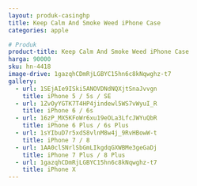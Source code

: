 ```yaml
---
layout: produk-casinghp
title: Keep Calm And Smoke Weed iPhone Case
categories: apple

# Produk
product-title: Keep Calm And Smoke Weed iPhone Case
harga: 90000
sku: hn-4418
image-drive: 1gazqhCDmRjLGBYC15hn6c8kNqwghz-t7
gallery:
  - url: 1SEjAIe9ISki5ANOVDNdNQXjtSnaJvvgn
    title: iPhone 5 / 5s / SE
  - url: 1ZvOyYGTK7T4HP4jindewl5WS7vWyuI_R
    title: iPhone 6 / 6s
  - url: 16zP_MX5KFoWr6xu19eOLa3LfcJWYuQbR
    title: iPhone 6 Plus / 6s Plus
  - url: 1sYIbuD7r5xdS8vlnM8w4j_9RvHBowW-t
    title: iPhone 7 / 8
  - url: 1AA0clSNrlSbGmLIkgdqGXWBMe3geGaDj
    title: iPhone 7 Plus / 8 Plus
  - url: 1gazqhCDmRjLGBYC15hn6c8kNqwghz-t7
    title: iPhone X
---
```

